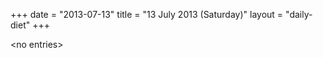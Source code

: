 +++
date = "2013-07-13"
title = "13 July 2013 (Saturday)"
layout = "daily-diet"
+++


\<no entries\>

